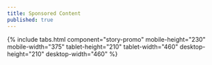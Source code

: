 ```yaml
---
title: Sponsored Content
published: true
---
```


{% include tabs.html component="story-promo" mobile-height="230" mobile-width="375" tablet-height="210" tablet-width="460" desktop-height="210" desktop-width="460" %}